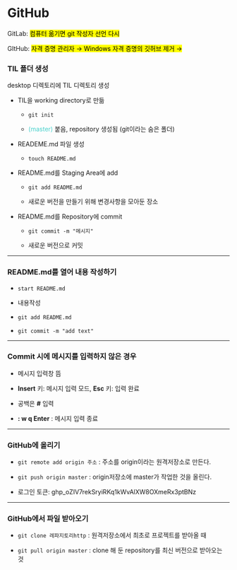 # GitHub

GitLab: <mark>컴퓨터 옮기면 git 작성자 선언 다시</mark>

GItHub: <mark>자격 증명 관리자 → Windows 자격 증명의 깃허브 제거 → </mark>

### TIL 폴더 생성

desktop 디렉토리에 TIL 디렉토리 생성

- TIL을 working directory로 만듦
  
  - `git init`
  
  - <span style="color:mediumturquoise">(master)</span> 붙음, repository 생성됨 (git이라는 숨은 폴더)

- READEME.md 파일 생성
  
  - `touch README.md`

- README.md를 Staging Area에 add
  
  - `git add README.md`
  
  - 새로운 버전을 만들기 위해 변경사항을 모아둔 장소

- README.md를 Repository에 commit
  
  - `git commit -m "메시지"`
  
  - 새로운 버전으로 커밋

---

### README.md를 열어 내용 작성하기

- `start README.md`

- 내용작성

- `git add README.md`

- `git commit -m "add text"`

---

### Commit 시에 메시지를 입력하지 않은 경우

- 메시지 입력창 뜸

- **Insert** 키: 메시지 입력 모드, **Esc** 키: 입력 완료

- 공백은 **#** 입력

- **: w q Enter** : 메시지 입력 종료

---

### GitHub에 올리기

- `git remote add origin 주소` : 주소를 origin이라는 원격저장소로 만든다.

- `git push origin master` : origin저장소에 master가 작업한 것을 올린다.

- 로그인 토큰: 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

---

### GitHub에서 파일 받아오기

- `git clone 레파지토리http` : 원격저장소에서 최초로 프로젝트를 받아올 때

- `git pull origin master` : clone 해 둔 repository를 최신 버전으로 받아오는 것
